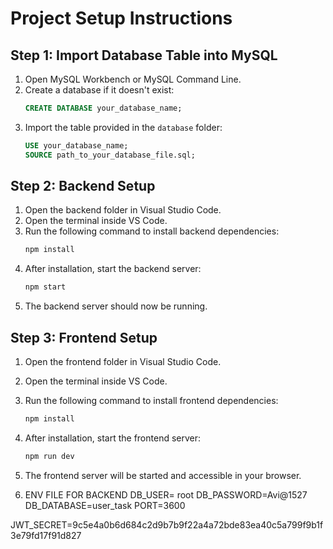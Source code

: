 
# Project Setup Instructions

## Step 1: Import Database Table into MySQL
1. Open MySQL Workbench or MySQL Command Line.
2. Create a database if it doesn't exist:
   ```sql
   CREATE DATABASE your_database_name;
   ```
3. Import the table provided in the `database` folder:
   ```sql
   USE your_database_name;
   SOURCE path_to_your_database_file.sql;
   ```

## Step 2: Backend Setup
1. Open the backend folder in Visual Studio Code.
2. Open the terminal inside VS Code.
3. Run the following command to install backend dependencies:
   ```bash
   npm install
   ```
4. After installation, start the backend server:
   ```bash
   npm start
   ```
5. The backend server should now be running.

## Step 3: Frontend Setup
1. Open the frontend folder in Visual Studio Code.
2. Open the terminal inside VS Code.
3. Run the following command to install frontend dependencies:
   ```bash
   npm install
   ```
4. After installation, start the frontend server:
   ```bash
   npm run dev
   ```
5. The frontend server will be started and accessible in your browser.

6. ENV FILE FOR BACKEND
DB_USER= root
DB_PASSWORD=Avi@1527
DB_DATABASE=user_task
PORT=3600

JWT_SECRET=9c5e4a0b6d684c2d9b7b9f22a4a72bde83ea40c5a799f9b1f3e79fd17f91d827


